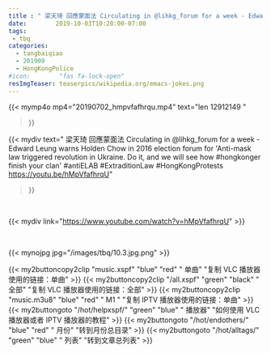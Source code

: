 ```yaml
---
title : " 梁天琦 回應蒙面法 Circulating in @lihkg_forum for a week - Edward Leung warns Holden Chow in 2016 election forum for 'Anti-mask law triggered revolution in Ukraine. Do it, and we will see how #hongkonger finish your clan' #antiELAB #ExtraditionLaw #HongKongProtests https://youtu.be/hMpVfafhrqU"
date:        2019-10-03T10:20:00-07:00
tags:
 - tbq
categories:
  - tangbaiqiao
  - 201909
  - HongKongPolice
#icon:        "fas fa-lock-open"
resImgTeaser: teaserpics/wikipedia.org/emacs-jokes.png
---
```



{{< mymp4o mp4="20190702_hmpvfafhrqu.mp4"
text="len 12912149 "
>}}


{{< mydiv text=" 梁天琦 回應蒙面法 Circulating in @lihkg_forum for a week - Edward Leung warns Holden Chow in 2016 election forum for 'Anti-mask law triggered revolution in Ukraine. Do it, and we will see how #hongkonger finish your clan' #antiELAB #ExtraditionLaw #HongKongProtests https://youtu.be/hMpVfafhrqU"
>}}
<br>

{{< mydiv link="https://www.youtube.com/watch?v=hMpVfafhrqU" >}}


<br>

{{< mynojpg jpg="/images/tbq/10.3.jpg.png" >}}


{{< my2buttoncopy2clip "music.xspf"        "blue"   "red"    " 单曲"  "复制 VLC 播放器使用的链接：单曲" >}} {{< my2buttoncopy2clip "/all.xspf"         "green"  "black"  " 全部"  "复制 VLC 播放器使用的链接：全部" >}} {{< my2buttoncopy2clip "music.m3u8"        "blue"   "red"    " M1 "    "复制 IPTV 播放器使用的链接：单曲" >}} {{< my2buttongoto      "/hot/helpxspf/"    "green"  "blue"   " 播放器" "如何使用 VLC 播放器或者 IPTV 播放器的教程" >}} {{< my2buttongoto      "/hot/endothers/"   "blue"   "red"    " 月份"   "转到月份总目录" >}} {{< my2buttongoto      "/hot/alltags/"     "green"  "blue"   " 列表"   "转到文章总列表" >}} 
